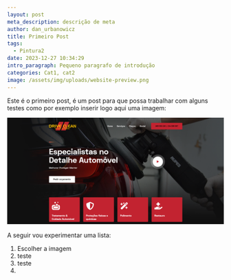 ```yaml
---
layout: post
meta_description: descrição de meta
author: dan_urbanowicz
title: Primeiro Post
tags:
  - Pintura2
date: 2023-12-27 10:34:29
intro_paragraph: Pequeno paragrafo de introdução
categories: Cat1, cat2
image: /assets/img/uploads/website-preview.png
---
```

E﻿ste é o primeiro post, é um post para que possa trabalhar com alguns testes como por exemplo inserir logo aqui uma imagem:

![](/assets/img/uploads/website-preview.png)

A﻿ seguir vou experimentar uma lista:

1. E﻿scolher a imagem
2. t﻿este 
3. t﻿este
4.